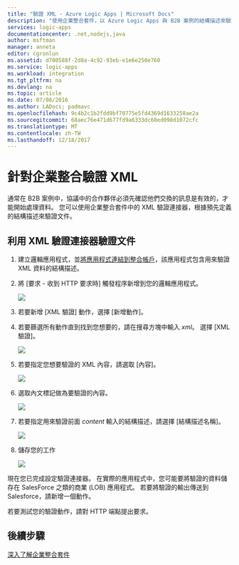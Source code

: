 ```yaml
---
title: "驗證 XML - Azure Logic Apps | Microsoft Docs"
description: "使用企業整合套件，以 Azure Logic Apps 與 B2B 案例的結構描述來驗證 XML"
services: logic-apps
documentationcenter: .net,nodejs,java
author: msftman
manager: anneta
editor: cgronlun
ms.assetid: d700588f-2d8a-4c92-93eb-e1e6e250e760
ms.service: logic-apps
ms.workload: integration
ms.tgt_pltfrm: na
ms.devlang: na
ms.topic: article
ms.date: 07/08/2016
ms.author: LADocs; padmavc
ms.openlocfilehash: 9c4b2c1b2fdd9bf70775e5fd4369d1633258ae2a
ms.sourcegitcommit: 68aec76e471d677fd9a6333dc60ed098d1072cfc
ms.translationtype: MT
ms.contentlocale: zh-TW
ms.lasthandoff: 12/18/2017
---
```

# <a name="validate-xml-for-enterprise-integration"></a>針對企業整合驗證 XML

通常在 B2B 案例中，協議中的合作夥伴必須先確認他們交換的訊息是有效的，才能開始處理資料。 您可以使用企業整合套件中的 XML 驗證連接器，根據預先定義的結構描述來驗證文件。

## <a name="validate-a-document-with-the-xml-validation-connector"></a>利用 XML 驗證連接器驗證文件

1. 建立邏輯應用程式，並[將應用程式連結到整合帳戶](../logic-apps/logic-apps-enterprise-integration-accounts.md "了解如何將整合帳戶連結到邏輯應用程式")，該應用程式包含用來驗證 XML 資料的結構描述。

2. 將 [要求 - 收到 HTTP 要求時]  觸發程序新增到您的邏輯應用程式。

    ![](./media/logic-apps-enterprise-integration-xml-validation/xml-1.png)

3. 若要新增 [XML 驗證] 動作，選擇 [新增動作]。

4. 若要篩選所有動作直到找到您想要的，請在搜尋方塊中輸入 *xml*。 選擇 [XML 驗證]。

    ![](./media/logic-apps-enterprise-integration-xml-validation/xml-2.png)

5. 若要指定您想要驗證的 XML 內容，請選取 [內容]。

    ![](./media/logic-apps-enterprise-integration-xml-validation/xml-1-5.png)

6. 選取內文標記做為要驗證的內容。

    ![](./media/logic-apps-enterprise-integration-xml-validation/xml-3.png)

7. 若要指定用來驗證前面 *content* 輸入的結構描述，請選擇 [結構描述名稱]。

    ![](./media/logic-apps-enterprise-integration-xml-validation/xml-4.png)

8. 儲存您的工作   

    ![](./media/logic-apps-enterprise-integration-xml-validation/xml-5.png)

現在您已完成設定驗證連接器。 在實際的應用程式中，您可能要將驗證的資料儲存在 SalesForce 之類的商業 (LOB) 應用程式。 若要將驗證的輸出傳送到 Salesforce，請新增一個動作。

若要測試您的驗證動作，請對 HTTP 端點提出要求。

## <a name="next-steps"></a>後續步驟
[深入了解企業整合套件](../logic-apps/logic-apps-enterprise-integration-overview.md "了解企業整合套件")   

